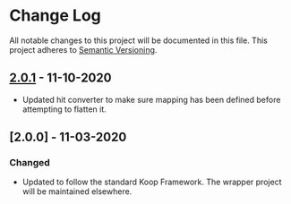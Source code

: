 # Change Log
All notable changes to this project will be documented in this file.
This project adheres to [Semantic Versioning](http://semver.org/).

## [2.0.1] - 11-10-2020
* Updated hit converter to make sure mapping has been defined before attempting to flatten it.

## [2.0.0] - 11-03-2020
### Changed
* Updated to follow the standard Koop Framework. The wrapper project will be maintained elsewhere.

[2.0.1]: https://github.com/koopjs/koop-provider-elasticsearch/compare/v2.0.0...v2.0.1